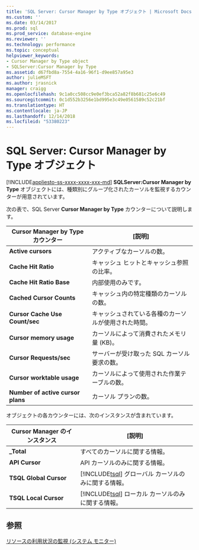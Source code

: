 ```yaml
---
title: 'SQL Server: Cursor Manager by Type オブジェクト | Microsoft Docs'
ms.custom: ''
ms.date: 03/14/2017
ms.prod: sql
ms.prod_service: database-engine
ms.reviewer: ''
ms.technology: performance
ms.topic: conceptual
helpviewer_keywords:
- Cursor Manager by Type object
- SQLServer:Cursor Manager by Type
ms.assetid: d67fbd8a-7554-4a16-96f1-d9ee857a95e3
author: julieMSFT
ms.author: jrasnick
manager: craigg
ms.openlocfilehash: 9c1a0cc508cc9e0ef3bca52a82f8b681c25e6c49
ms.sourcegitcommit: 0c1d552b3256e1bd995e3c49e0561589c52c21bf
ms.translationtype: HT
ms.contentlocale: ja-JP
ms.lasthandoff: 12/14/2018
ms.locfileid: "53380223"
---
```

# <a name="sql-server-cursor-manager-by-type-object"></a>SQL Server: Cursor Manager by Type オブジェクト
[!INCLUDE[appliesto-ss-xxxx-xxxx-xxx-md](../../includes/appliesto-ss-xxxx-xxxx-xxx-md.md)]
  **SQLServer:Cursor Manager by Type** オブジェクトには、種類別にグループ化されたカーソルを監視するカウンターが用意されています。  
  
 次の表で、SQL Server **Cursor Manager by Type** カウンターについて説明します。  
  
|Cursor Manager by Type カウンター|[説明]|  
|-------------------------------------|-----------------|  
|**Active cursors**|アクティブなカーソルの数。|  
|**Cache Hit Ratio**|キャッシュ ヒットとキャッシュ参照の比率。|  
|**Cache Hit Ratio Base**|内部使用のみです。| 
|**Cached Cursor Counts**|キャッシュ内の特定種類のカーソルの数。|  
|**Cursor Cache Use Count/sec**|キャッシュされている各種のカーソルが使用された時間。|  
|**Cursor memory usage**|カーソルによって消費されたメモリ量 (KB)。|  
|**Cursor Requests/sec**|サーバーが受け取った SQL カーソル要求の数。|  
|**Cursor worktable usage**|カーソルによって使用された作業テーブルの数。|  
|**Number of active cursor plans**|カーソル プランの数。|  
  
 オブジェクトの各カウンターには、次のインスタンスが含まれています。  
  
|Cursor Manager のインスタンス|[説明]|  
|-----------------------------|-----------------|  
|**_Total**|すべてのカーソルに関する情報。|  
|**API Cursor**|API カーソルのみに関する情報。|  
|**TSQL Global Cursor**|[!INCLUDE[tsql](../../includes/tsql-md.md)] グローバル カーソルのみに関する情報。|  
|**TSQL Local Cursor**|[!INCLUDE[tsql](../../includes/tsql-md.md)] ローカル カーソルのみに関する情報。|  
  
## <a name="see-also"></a>参照  
 [リソースの利用状況の監視 &#40;システム モニター&#41;](../../relational-databases/performance-monitor/monitor-resource-usage-system-monitor.md)  
  
  
